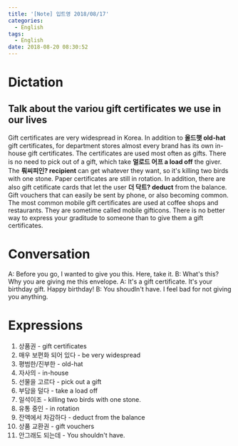 ```yaml
---
title: '[Note] 입트영 2018/08/17'
categories:
  - English
tags:
  - English
date: 2018-08-20 08:30:52
---
```


# Dictation
## Talk about the variou gift certificates we use in our lives

Gift certificates are very widespread in Korea. In addition to **올드햇 old-hat** gift certificates, for department stores almost every brand has its own in-house gift certificates. The certificates are used most often as gifts. There is no need to pick out of a gift, which take **얼로드 어프 a load off** the giver. The **뤄씨피인? recipient** can get whatever they want, so it's killing two birds with one stone. Paper certificates are still in rotation. In addition, there are also gift cetificate cards that let the user **더 닥트? deduct** from the balance. Gift vouchers that can easily be sent by phone, or also becoming common. The most common mobile gift certificates are used at coffee shops and restaurants. They are sometime called mobile gifticons. There is no better way to express your graditude to someone than to give them a gift certificates.

# Conversation
A: Before you go, I wanted to give you this. Here, take it.
B: What's this? Why you are giving me this envelope.
A: It's a gift certificate. It's your birthday gift. Happy birthday!
B: You shoudln't have. I feel bad for not giving you anything.


# Expressions
1. 상품권 - gift certificates
2. 매우 보편화 되어 있다 - be very widespread
3. 평범한/진부한 - old-hat
4. 자사의 - in-house
5. 선물을 고르다 - pick out a gift
6. 부담을 덜다 - take a load off
7. 일석이조 - killing two birds with one stone.
8. 유통 중인 - in rotation
9. 잔액에서 차감하다 - deduct from the balance
10. 상품 교환권 - gift vouchers
11. 안그래도 되는데 - You shouldn't have.